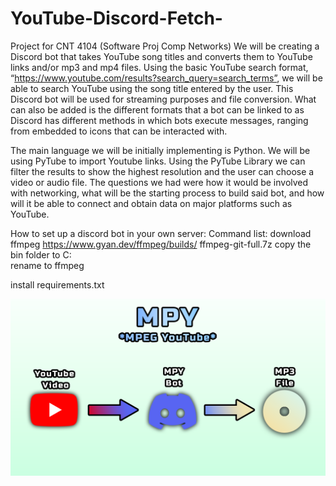 # YouTube-Discord-Fetch-
Project for CNT 4104 (Software Proj Comp Networks)
We will be creating a Discord bot that takes YouTube song titles and converts them to YouTube links and/or mp3 and mp4 files. Using the basic YouTube search format, “https://www.youtube.com/results?search_query=search_terms”, we will be able to search YouTube using the song title entered by the user. This Discord bot will be used for streaming purposes and file conversion. What can also be added is the different formats that a bot can be linked to as Discord has different methods in which bots execute messages, ranging from embedded to icons that can be interacted with. 

The main language we will be initially implementing is Python. We will be using PyTube to import Youtube links. Using the PyTube Library we can filter the results to show the highest resolution and the user can choose a video or audio file. The questions we had were how it would be involved with networking, what will be the starting process to build said bot, and how will it be able to connect and obtain data on major platforms such as YouTube.  

How to set up a discord bot in your own server:
Command list:
download ffmpeg 
https://www.gyan.dev/ffmpeg/builds/
ffmpeg-git-full.7z
copy the bin folder to C:\
rename to ffmpeg

install requirements.txt

 ![screenshot](BotVisual.png)
